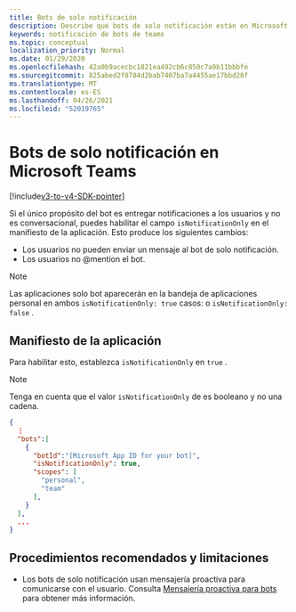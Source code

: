 ```yaml
---
title: Bots de solo notificación
description: Describe qué bots de solo notificación están en Microsoft Teams
keywords: notificación de bots de teams
ms.topic: conceptual
localization_priority: Normal
ms.date: 01/29/2020
ms.openlocfilehash: 42a0b9acecbc1821ea492cb6c850c7a9b11bbbfe
ms.sourcegitcommit: 825abed2f8784d2bab7407ba7a4455ae17bbd28f
ms.translationtype: MT
ms.contentlocale: es-ES
ms.lasthandoff: 04/26/2021
ms.locfileid: "52019765"
---
```

# <a name="notification-only-bots-in-microsoft-teams"></a>Bots de solo notificación en Microsoft Teams

[!include[v3-to-v4-SDK-pointer](~/includes/v3-to-v4-pointer-bots.md)]

Si el único propósito del bot es entregar notificaciones a los usuarios y no es conversacional, puedes habilitar el campo `isNotificationOnly` en el manifiesto de la aplicación. Esto produce los siguientes cambios:

* Los usuarios no pueden enviar un mensaje al bot de solo notificación.
* Los usuarios no @mention el bot.

> [!NOTE]
> Las aplicaciones solo bot aparecerán en la bandeja de aplicaciones personal en ambos `isNotificationOnly: true` casos: o `isNotificationOnly: false` .

## <a name="app-manifest"></a>Manifiesto de la aplicación

Para habilitar esto, establezca `isNotificationOnly` en `true` .

> [!NOTE]
> Tenga en cuenta que el valor `isNotificationOnly` de es booleano y no una cadena.

```json
{
  ⋮
  "bots":[
    {
      "botId":"[Microsoft App ID for your bot]",
      "isNotificationOnly": true,
      "scopes": [
        "personal",
        "team"
      ],
    }
  ],
  ...
}
```

## <a name="best-practices-and-limitations"></a>Procedimientos recomendados y limitaciones

* Los bots de solo notificación usan mensajería proactiva para comunicarse con el usuario. Consulta [Mensajería proactiva para bots](~/resources/bot-v3/bot-conversations/bots-conv-proactive.md) para obtener más información.
